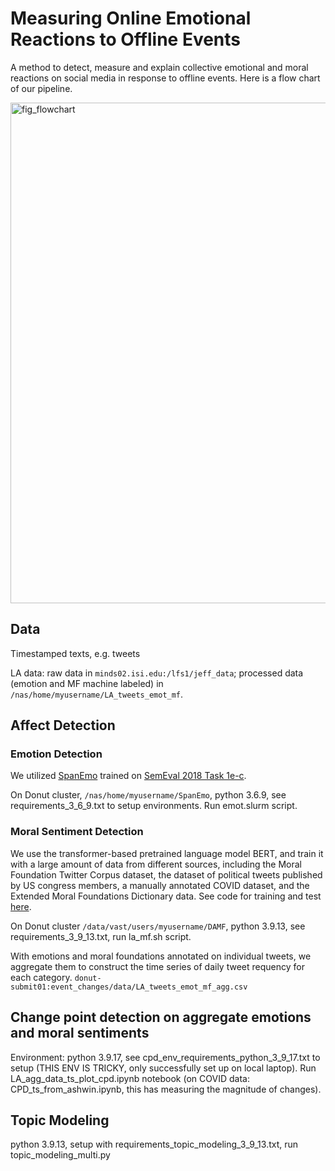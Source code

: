 # Measuring Online Emotional Reactions to Offline Events

A method to detect, measure and explain collective emotional and moral reactions on social media in response to offline events. Here is a flow chart of our pipeline.

<img width="801" alt="fig_flowchart" src="https://github.com/fionasguo/emotional_reaction/assets/44278097/c0cc0c57-3119-4d2e-a917-62e8aab7fc9a">

## Data
Timestamped texts, e.g. tweets

LA data: raw data in `minds02.isi.edu:/lfs1/jeff_data`; processed data (emotion and MF machine labeled) in `/nas/home/myusername/LA_tweets_emot_mf`.

## Affect Detection
### Emotion Detection 
We utilized [SpanEmo](https://github.com/hasanhuz/SpanEmo) trained on [SemEval 2018 Task 1e-c](https://competitions.codalab.org/competitions/17751#learn_the_details-datasets). 

On Donut cluster, `/nas/home/myusername/SpanEmo`, python 3.6.9, see requirements_3_6_9.txt to setup environments. Run emot.slurm script.

### Moral Sentiment Detection
We use the transformer-based pretrained language model BERT, and train it with a large amount of data from different sources, including the Moral Foundation Twitter Corpus dataset, the dataset of political tweets published by US congress members, a manually annotated COVID dataset, and the Extended Moral Foundations Dictionary data. See code for training and test [here](https://github.com/fionasguo/DAMF).

On Donut cluster `/data/vast/users/myusername/DAMF`, python 3.9.13, see requirements_3_9_13.txt, run la_mf.sh script.

With emotions and moral foundations annotated on individual tweets, we aggregate them to construct the time series of daily tweet requency for each category. `donut-submit01:event_changes/data/LA_tweets_emot_mf_agg.csv`

## Change point detection on aggregate emotions and moral sentiments
Environment: python 3.9.17, see cpd_env_requirements_python_3_9_17.txt to setup (THIS ENV IS TRICKY, only successfully set up on local laptop). Run LA_agg_data_ts_plot_cpd.ipynb notebook (on COVID data: CPD_ts_from_ashwin.ipynb, this has measuring the magnitude of changes).

## Topic Modeling
python 3.9.13, setup with requirements_topic_modeling_3_9_13.txt, run topic_modeling_multi.py

